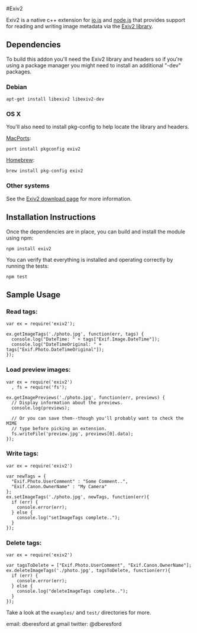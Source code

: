 #Exiv2

Exiv2 is a native c++ extension for [io.js](https://iojs.org/en/index.html) and
[node.js](https://nodejs.org/) that provides support for reading and writing
image metadata via the [Exiv2 library](http://www.exiv2.org).

## Dependencies

To build this addon you'll need the Exiv2 library and headers so if you're using
a package manager you might need to install an additional "-dev" packages.

### Debian

    apt-get install libexiv2 libexiv2-dev

### OS X

You'll also need to install pkg-config to help locate the library and headers.

[MacPorts](http://macports.org/):

    port install pkgconfig exiv2

[Homebrew](http://github.com/mxcl/homebrew/):

    brew install pkg-config exiv2

### Other systems

See the [Exiv2 download page](http://www.exiv2.org/download.html) for more
information.

## Installation Instructions

Once the dependencies are in place, you can build and install the module using
npm:

    npm install exiv2

You can verify that everything is installed and operating correctly by running
the tests:

    npm test

## Sample Usage

### Read tags:

    var ex = require('exiv2');

    ex.getImageTags('./photo.jpg', function(err, tags) {
      console.log("DateTime: " + tags["Exif.Image.DateTime"]);
      console.log("DateTimeOriginal: " + tags["Exif.Photo.DateTimeOriginal"]);
    });

### Load preview images:

    var ex = require('exiv2')
      , fs = require('fs');

    ex.getImagePreviews('./photo.jpg', function(err, previews) {
      // Display information about the previews.
      console.log(previews);

      // Or you can save them--though you'll probably want to check the MIME
      // type before picking an extension.
      fs.writeFile('preview.jpg', previews[0].data);
    });

### Write tags:

    var ex = require('exiv2')

    var newTags = {
      "Exif.Photo.UserComment" : "Some Comment..",
      "Exif.Canon.OwnerName" : "My Camera"
    };
    ex.setImageTags('./photo.jpg', newTags, function(err){
      if (err) {
        console.error(err);
      } else {
        console.log("setImageTags complete..");
      }
    });

### Delete tags:

    var ex = require('exiv2')

    var tagsToDelete = ["Exif.Photo.UserComment", "Exif.Canon.OwnerName"];
    ex.deleteImageTags('./photo.jpg', tagsToDelete, function(err){
      if (err) {
        console.error(err);
      } else {
        console.log("deleteImageTags complete..");
      }
    });

Take a look at the `examples/` and `test/` directories for more.

email: dberesford at gmail
twitter: @dberesford
